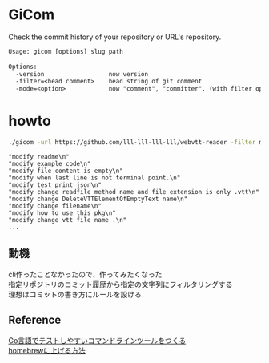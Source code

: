 # GiCom
Check the commit history of your repository or URL's repository.
```txt
Usage: gicom [options] slug path
  
Options:
  -version            		now version
  -filter=<head comment>	head string of git comment
  -mode=<option>      		now "comment", "committer". (with filter option)
```

# howto

```bash
./gicom -url https://github.com/lll-lll-lll-lll/webvtt-reader -filter modify -mode comment
```

```
"modify readme\n"
"modify example code\n"
"modify file content is empty\n"
"modify when last line is not terminal point.\n"
"modify test print json\n"
"modify change readfile method name and file extension is only .vtt\n"
"modify change DeleteVTTElementOfEmptyText name\n"
"modify change filename\n"
"modify how to use this pkg\n"
"modify change vtt file name .\n"
...
```

## 動機
cli作ったことなかったので、作ってみたくなった<br>
指定リポジトリのコミット履歴から指定の文字列にフィルタリングする<br>
理想はコミットの書き方にルールを設ける<br>

## Reference
[Go言語でテストしやすいコマンドラインツールをつくる](https://deeeet.com/writing/2014/12/18/golang-cli-test/)<br>
[homebrewに上げる方法](https://qiita.com/kcwebapply/items/4777dfc9151ebb3e8a19)
